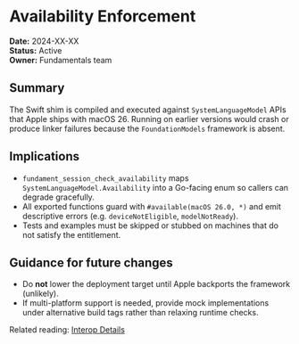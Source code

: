 # Availability Enforcement

**Date:** 2024-XX-XX  
**Status:** Active  
**Owner:** Fundamentals team

## Summary

The Swift shim is compiled and executed against `SystemLanguageModel` APIs that Apple ships with macOS 26. Running on earlier versions would crash or produce linker failures because the `FoundationModels` framework is absent.

## Implications

- `fundament_session_check_availability` maps `SystemLanguageModel.Availability` into a Go-facing enum so callers can degrade gracefully.  
- All exported functions guard with `#available(macOS 26.0, *)` and emit descriptive errors (e.g. `deviceNotEligible`, `modelNotReady`).  
- Tests and examples must be skipped or stubbed on machines that do not satisfy the entitlement.

## Guidance for future changes

- Do **not** lower the deployment target until Apple backports the framework (unlikely).  
- If multi-platform support is needed, provide mock implementations under alternative build tags rather than relaxing runtime checks.

Related reading: [Interop Details](../../product/design/interop.md)
